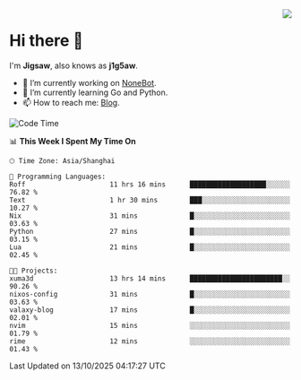 <a href="#">
  <img align="right" src="https://github-readme-stats.vercel.app/api?username=j1g5awi&count_private=true&show_icons=true&title_color=80070B&text_color=B3B3B3&bg_color=212121&icon_color=80070B" />
</a>

# Hi there 👋

I'm **Jigsaw**, also knows as **j1g5aw**.

- 🔭 I’m currently working on [NoneBot](https://github.com/nonebot).
- 🌱 I’m currently learning Go and Python.
- 📫 How to reach me: [Blog](https://blog.maddestroyer.xyz/).

<!--START_SECTION:waka-->
![Code Time](http://img.shields.io/badge/Code%20Time-1%2C899%20hrs%207%20mins-blue)

📊 **This Week I Spent My Time On** 

```text
🕑︎ Time Zone: Asia/Shanghai

💬 Programming Languages: 
Roff                     11 hrs 16 mins      ███████████████████░░░░░░   76.82 % 
Text                     1 hr 30 mins        ███░░░░░░░░░░░░░░░░░░░░░░   10.27 % 
Nix                      31 mins             █░░░░░░░░░░░░░░░░░░░░░░░░   03.63 % 
Python                   27 mins             █░░░░░░░░░░░░░░░░░░░░░░░░   03.15 % 
Lua                      21 mins             █░░░░░░░░░░░░░░░░░░░░░░░░   02.45 % 

🐱‍💻 Projects: 
xuma3d                   13 hrs 14 mins      ███████████████████████░░   90.26 % 
nixos-config             31 mins             █░░░░░░░░░░░░░░░░░░░░░░░░   03.63 % 
valaxy-blog              17 mins             █░░░░░░░░░░░░░░░░░░░░░░░░   02.01 % 
nvim                     15 mins             ░░░░░░░░░░░░░░░░░░░░░░░░░   01.79 % 
rime                     12 mins             ░░░░░░░░░░░░░░░░░░░░░░░░░   01.43 % 
```


 Last Updated on 13/10/2025 04:17:27 UTC
<!--END_SECTION:waka-->
